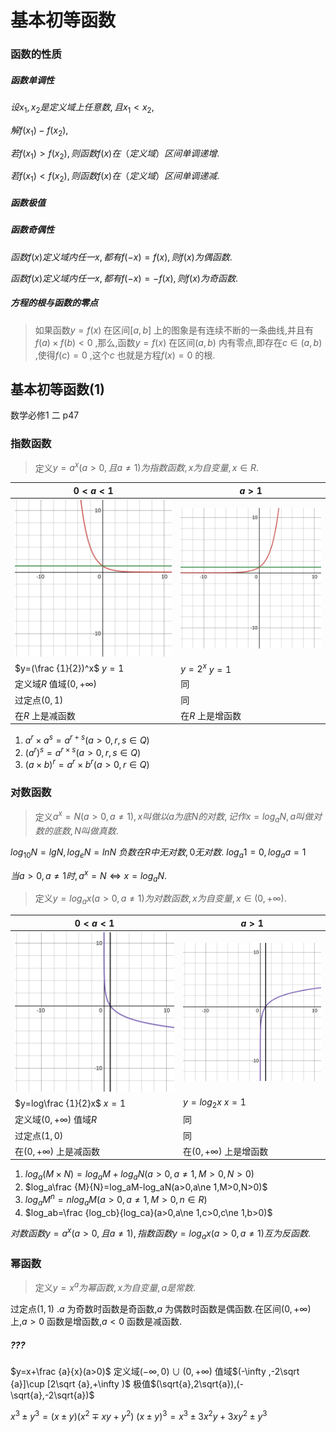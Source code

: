 # 基本初等函数

### 函数的性质

##### 函数单调性

$设x_1,x_2是定义域上任意数,且x_1<x_2,$ 

$解f(x_1)-f(x_2),$ 

$若f(x_1)>f(x_2),则函数f(x)在（定义域）区间单调递增.$ 

$若f(x_1)<f(x_2),则函数f(x)在（定义域）区间单调递减.$ 

##### 函数极值

##### 函数奇偶性

$函数f(x)定义域内任一x,都有f(-x)=f(x),则f(x)为偶函数.$ 

$函数f(x)定义域内任一x,都有f(-x)=-f(x),则f(x)为奇函数.$ 

##### 方程的根与函数的零点

> 如果函数$y=f(x)$ 在区间$[a,b]$ 上的图象是有连续不断的一条曲线,并且有$f(a)\times f(b)<0$ ,那么,函数$y=f(x)$ 在区间$(a,b)$ 内有零点,即存在$c\in (a,b)$ ,使得$f(c)=0$ ,这个$c$ 也就是方程$f(x)=0$ 的根.

## 基本初等函数(1)

数学必修1 二 p47

### 指数函数

> 定义$y=a^x(a>0,且a\ne 1)为指数函数,x为自变量,x\in R.$ 

| $0<a<1$                          | $a>1$                            |
| -------------------------------- | -------------------------------- |
| ![指数函数2](图片/指数函数2.svg) | ![指数函数1](图片/指数函数1.svg) |
| $y=(\frac {1}{2})^x$ $y=1$       | $y=2^x$ $y=1$                    |
| 定义域$R$ 值域$(0,+\infty )$     | 同                               |
| 过定点$(0,1)$                    | 同                               |
| 在$R$ 上是减函数                 | 在$R$ 上是增函数                 |

1. $a^r\times a^s=a^{r+s}(a>0,r,s\in Q)$ 
2. $(a^r)^s=a^{r\times s}(a>0,r,s\in Q)$ 
3. $(a\times b)^r=a^r\times b^r(a>0,r\in Q)$ 

### 对数函数

> 定义$a^x=N(a>0,a\ne 1),x叫做以a为底N的对数,记作x=log_aN,a叫做对数的底数,N叫做真数.$ 

$log_{10}N=lgN,log_eN=lnN$ $负数在R中无对数,0无对数.$ $log_a1=0,log_aa=1$ 

$当a>0,a\ne 1时,a^x=N\Leftrightarrow x=log_aN$. 

> 定义$y=log_ax(a>0,a\ne 1)为对数函数,x为自变量,x\in (0,+\infty ).$ 

| $0<a<1$                          | $a>1$                            |
| -------------------------------- | -------------------------------- |
| ![对数函数2](图片/对数函数2.svg) | ![对数函数1](图片/对数函数1.svg) |
| $y=log\frac {1}{2}x$ $x=1$       | $y=log_2x$ $x=1$                 |
| 定义域$(0,+\infty )$ 值域$R$     | 同                               |
| 过定点$(1,0)$                    | 同                               |
| 在$(0,+\infty )$ 上是减函数      | 在$(0,+\infty )$ 上是增函数      |

1. $log_a(M\times N)=log_aM+log_aN(a>0,a\ne 1,M>0,N>0)$ 
2. $log_a\frac {M}{N}=log_aM-log_aN(a>0,a\ne 1,M>0,N>0)$ 
3. $log_aM^n=nlog_aM(a>0,a\ne 1,M>0,n\in R)$ 
4. $log_ab=\frac {log_cb}{log_ca}(a>0,a\ne 1,c>0,c\ne 1,b>0)$ 

$对数函数y=a^x(a>0,且a\ne 1),指数函数y=log_ax(a>0,a\ne 1)互为反函数.$ 

### 幂函数

> 定义$y=x^a为幂函数,x为自变量,a是常数.$ 

过定点$(1,1)$ .$a$ 为奇数时函数是奇函数,$a$ 为偶数时函数是偶函数.在区间$(0,+\infty )$ 上,$a>0$ 函数是增函数,$a<0$ 函数是减函数.

##### ???

$y=x+\frac {a}{x}(a>0)$ 定义域$(-\infty ,0)\cup(0,+\infty )$ 值域$(-\infty ,-2\sqrt {a}]\cup [2\sqrt {a},+\infty )$ 极值$(\sqrt{a},2\sqrt{a}),(-\sqrt{a},-2\sqrt{a})$ 

$x^3\pm y^3=(x\pm y)(x^2\mp xy+y^2)$ $(x\pm y)^3=x^3\pm 3x^2y+3xy^2\pm y^3$ 

